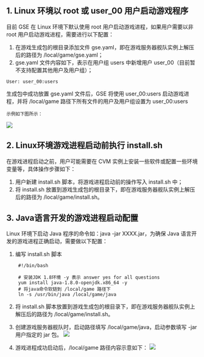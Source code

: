## 1. Linux 环境以 root 或 user_00 用户启动游戏程序
目前 GSE 在 Linux 环境下默认使用 root 用户启动游戏进程，如果用户需要以非 root 用户启动游戏进程，需要进行以下配置：

1. 在游戏生成包的根目录添加文件 gse.yaml，即在游戏服务器舰队实例上解压后的路径为 /local/game/gse.yaml；  
2. gse.yaml 文件内容如下，表示在用户组 users 中新增用户 user_00（目前暂不支持配置其他用户及用户组）；
```
User: user_00:users
```
生成包中成功放置 gse.yaml 文件后，GSE 将使用 user_00:users 启动游戏进程，并将 /local/game 路径下所有文件的用户及用户组设置为 user_00:users

	示例如下图所示：
![](https://main.qcloudimg.com/raw/c39326e6328dac93964f6d3e6da5efad.png)

## 2. Linux环境游戏进程启动前执行 install.sh
在游戏进程启动之前，用户可能需要在 CVM 实例上安装一些软件或配置一些环境变量等，具体操作步骤如下：

1. 用户新建 install.sh 脚本，将游戏进程启动前的操作写入 install.sh 中；  
2. 将 install.sh 放置到游戏生成包的根目录下，即在游戏服务器舰队实例上解压后的路径为 /local/game/install.sh。

## 3. Java语言开发的游戏进程启动配置
Linux 环境下启动 Java 程序的命令如：java -jar XXXX.jar，为确保 Java 语言开发的游戏进程正确启动，需要做以下配置：

1. 编写 install.sh 脚本

		#!/bin/bash

		# 安装JDK 1.8环境 -y 表示 answer yes for all questions
		yum install java-1.8.0-openjdk.x86_64 -y
		# 将java命令软链到 /local/game 路径下
		ln -s /usr/bin/java /local/game/java

2. 将 install.sh 脚本放置到游戏生成包的根目录下，即在游戏服务器舰队实例上解压后的路径为 /local/game/install.sh。
3. 创建游戏服务器舰队时，启动路径填写 /local/game/java，启动参数填写 -jar 用户指定的 jar 包。
![](https://main.qcloudimg.com/raw/4bd297141914431440f69cb4d1393aee.png)

4. 游戏进程成功启动后，/local/game 路径内容示意如下：
![](https://main.qcloudimg.com/raw/637aebe468e921d845baeb88fa21688c.png)




